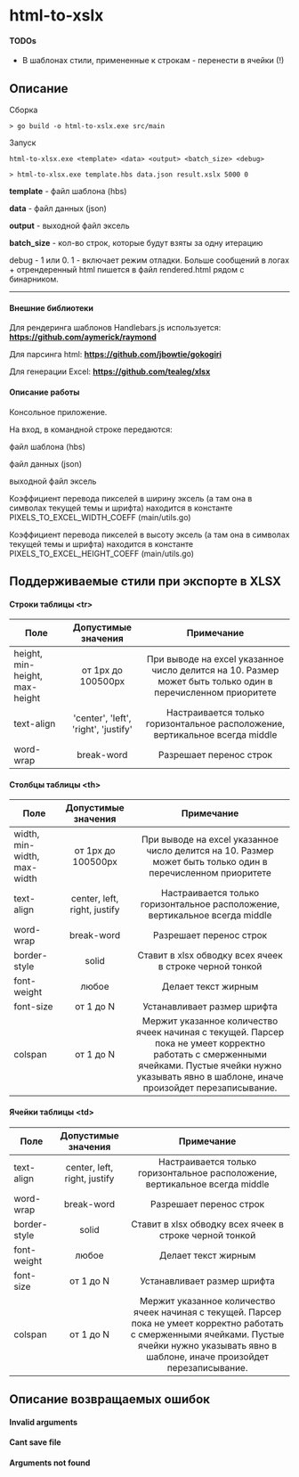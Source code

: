  # html-to-xslx
 
 #### TODOs
 - В шаблонах стили, примененные к строкам - перенести в ячейки (!)

 
## Описание 


Сборка

`> go build -o html-to-xslx.exe src/main`

Запуск

`html-to-xlsx.exe <template> <data> <output> <batch_size> <debug>`

`> html-to-xlsx.exe template.hbs data.json result.xslx 5000 0`

**template** - файл шаблона (hbs)

**data** - файл данных (json)

**output** - выходной файл эксель

**batch_size** - кол-во строк, которые будут взяты за одну итерацию

debug - 1 или 0. 1 - включает режим отладки. Больше сообщений в логах + отрендеренный html пишется в файл
 rendered.html рядом с бинарником.

----
#### Внешние библиотеки

Для рендеринга шаблонов Handlebars.js используется:
**https://github.com/aymerick/raymond**

 Для парсинга html:
 **https://github.com/jbowtie/gokogiri**
 
 Для генерации Excel:
 **https://github.com/tealeg/xlsx**
 
 
 #### Описание работы
 Консольное приложение.
 
 На вход, в командной строке передаются:
 
  файл шаблона (hbs)
  
  файл данных (json)
  
  выходной файл эксель
  
  
 Коэффициент перевода пикселей в ширину эксель (а там она в символах текущей темы и шрифта)
 находится в константе PIXELS_TO_EXCEL_WIDTH_COEFF (main/utils.go)
 
 Коэффициент перевода пикселей в высоту эксель (а там она в символах текущей темы и шрифта)
 находится в константе PIXELS_TO_EXCEL_HEIGHT_COEFF (main/utils.go)
  
 
 
 
  ## Поддерживаемые стили при экспорте в XLSX
  #### Строки таблицы \<tr>
 | Поле             | Допустимые значения |         Примечание         |
 | ---------------- | :-----------------: | :-------------------------:|
 | height, min-height, max-height | от 1px до 100500px  | При выводе на excel указанное число делится на 10. Размер может быть только один в перечисленном приоритете |
 | text-align  | 'center', 'left', 'right', 'justify' | Настраивается только горизонтальное расположение, вертикальное всегда middle |
 | word-wrap   | break-word          | Разрешает перенос строк |
  #### Столбцы таблицы \<th>
 | Поле              | Допустимые значения |         Примечание         |
 | ----------------- | :-----------------: | :-------------------------:|
 | width, min-width, max-width | от 1px до 100500px  | При выводе на excel указанное число делится на 10. Размер может быть только один в перечисленном приоритете |
 | text-align  | center, left, right, justify | Настраивается только горизонтальное расположение, вертикальное всегда middle |
 | word-wrap   | break-word          | Разрешает перенос строк |
 | border-style| solid  | Ставит в xlsx обводку всех ячеек в строке черной тонкой |
 | font-weight   |  любое          | Делает текст жирным |
 | font-size   | от 1 до N          | Устанавливает размер шрифта |
 | colspan     |  от 1 до N          | Мержит указанное количество ячеек начиная с текущей. Парсер пока не умеет корректно работать с смерженными ячейками.  Пустые ячейки нужно указывать явно в шаблоне, иначе произойдет перезаписывание. |
  #### Ячейки таблицы \<td>
 | Поле             | Допустимые значения |         Примечание         |
 | ---------------- | :-----------------: | :-------------------------:|
 | text-align  | center, left, right, justify | Настраивается только горизонтальное расположение, вертикальное всегда middle |
 | word-wrap   | break-word          | Разрешает перенос строк |
 | border-style| solid  | Ставит в xlsx обводку всех ячеек в строке черной тонкой |
 | font-weight   |  любое          | Делает текст жирным |
 | font-size   | от 1 до N          | Устанавливает размер шрифта |
 | colspan     |  от 1 до N          | Мержит указанное количество ячеек начиная с текущей. Парсер пока не умеет корректно работать с смерженными ячейками.  Пустые ячейки нужно указывать явно в шаблоне, иначе произойдет перезаписывание. |




## Описание возвращаемых ошибок

#### Invalid arguments

#### Cant save file

#### Arguments not found

[github.com/aymerick/raymond]: http://github.com/aymerick/raymond

[asdasd]: http://github.com/aymerick/raymond
